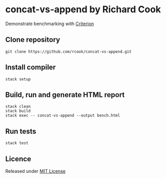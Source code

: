 # concat-vs-append by Richard Cook

Demonstrate benchmarking with [Criterion][criterion]

## Clone repository

```
git clone https://github.com/rcook/concat-vs-append.git
```

## Install compiler

```
stack setup
```

## Build, run and generate HTML report

```
stack clean
stack build
stack exec -- concat-vs-append --output bench.html
```

## Run tests

```
stack test
```

## Licence

Released under [MIT License][licence]

[criterion]: http://www.serpentine.com/criterion/tutorial.html
[licence]: LICENSE
